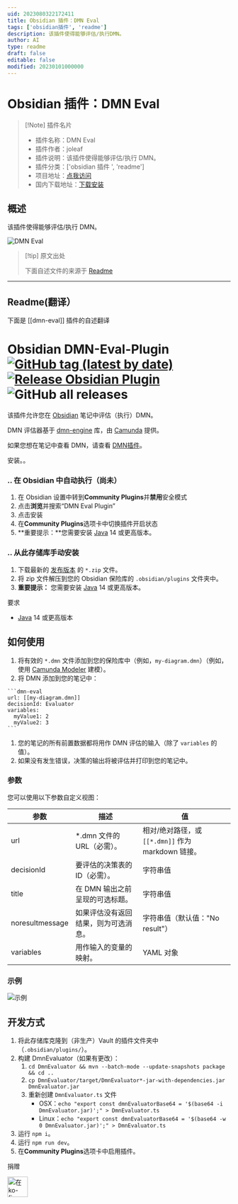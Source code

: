 ```yaml
---
uid: 2023080322172411
title: Obsidian 插件：DMN Eval
tags: ['obsidian插件', 'readme']
description: 该插件使得能够评估/执行DMN。
author: AI
type: readme
draft: false
editable: false
modified: 20230101000000
---
```


# Obsidian 插件：DMN Eval

> [!Note] 插件名片
> - 插件名称：DMN Eval
> - 插件作者：joleaf
> - 插件说明：该插件使得能够评估/执行 DMN。
> - 插件分类：['obsidian 插件 ', 'readme']
> - 项目地址：[点我访问](https://github.com/joleaf/obsidian-dmn-eval-plugin)
> - 国内下载地址：[下载安装](https://pkmer.cn/products/plugin/pluginMarket/?dmn-eval)

## 概述

该插件使得能够评估/执行 DMN。

![DMN Eval](https://cdn.pkmer.cn/covers/dmn-eval_new.gif!pkmer)

> [!tip] 原文出处
>
>下面自述文件的来源于 [Readme](https://ghproxy.net/https://raw.githubusercontent.com/joleaf/obsidian-dmn-eval-plugin/main/README.md)

---

## Readme(翻译）

下面是 [[dmn-eval]] 插件的自述翻译

# Obsidian DMN-Eval-Plugin [![GitHub tag (latest by date)](https://img.shields.io/github/v/tag/joleaf/obsidian-dmn-eval-plugin)](https://github.com/joleaf/obsidian-dmn-eval-plugin/releases) [![Release Obsidian Plugin](https://github.com/joleaf/obsidian-dmn-eval-plugin/actions/workflows/release.yml/badge.svg)](https://github.com/joleaf/obsidian-dmn-eval-plugin/actions/workflows/release.yml) ![GitHub all releases](https://img.shields.io/github/downloads/joleaf/obsidian-dmn-eval-plugin/total)

该插件允许您在 [Obsidian](https://www.obsidian.md) 笔记中评估（执行）DMN。

DMN 评估器基于 [dmn-engine](https://github.com/camunda/camunda-bpm-platform/tree/master/engine-dmn) 库，由 [Camunda](https://camunda.com/) 提供。

如果您想在笔记中查看 DMN，请查看 [DMN插件](https://github.com/joleaf/obsidian-dmn-plugin)。

安装。。

### .. 在 Obsidian 中自动执行（尚未）

1. 在 Obsidian 设置中转到**Community Plugins**并**禁用**安全模式
2. 点击**浏览**并搜索“DMN Eval Plugin”
3. 点击安装
4. 在**Community Plugins**选项卡中切换插件开启状态
5. **重要提示：**您需要安装 [Java](https://www.java.com/en/download/help/download_options_de.html) 14 或更高版本。

### .. 从此存储库手动安装

1. 下载最新的 [发布版本](https://github.com/joleaf/obsidian-dmn-eval-plugin/releases) 的 `*.zip` 文件。
2. 将 zip 文件解压到您的 Obsidian 保险库的 `.obsidian/plugins` 文件夹中。
3. **重要提示：** 您需要安装 [Java](https://www.java.com/en/download/help/download_options_de.html) 14 或更高版本。

要求

- [Java](https://www.java.com/en/download/help/download_options_de.html) 14 或更高版本

## 如何使用

1. 将有效的 `*.dmn` 文件添加到您的保险库中（例如，`my-diagram.dmn`）（例如，使用 [Camunda Modeler](https://camunda.com/de/download/modeler/) 建模）。
2. 将 DMN 添加到您的笔记中：

````
```dmn-eval
url: [[my-diagram.dmn]]
decisionId: Evaluator
variables:
  myValue1: 2
  myValue2: 3
```
````

1. 您的笔记的所有前置数据都将用作 DMN 评估的输入（除了 `variables` 的值）。
2. 如果没有发生错误，决策的输出将被评估并打印到您的笔记中。

### 参数

您可以使用以下参数自定义视图：

| 参数              | 描述                                                         | 值                                                         |
|-----------------|----------------------------------------------------------|----------------------------------------------------------|
| url             | *.dmn 文件的 URL（必需）。                                    | 相对/绝对路径，或 `[[*.dmn]]` 作为 markdown 链接。             |
| decisionId      | 要评估的决策表的 ID（必需）。                                   | 字符串值                                                     |
| title           | 在 DMN 输出之前呈现的可选标题。                                 | 字符串值                                                     |
| noresultmessage | 如果评估没有返回结果，则为可选消息。                             | 字符串值（默认值："No result"）                                 |
| variables  | 用作输入的变量的映射。                                          | YAML 对象                | - |

### 示例

![示例](example/dmn-eval-plugin.gif)

## 开发方式

1. 将此存储库克隆到（非生产）Vault 的插件文件夹中（`.obsidian/plugins/`）。
2. 构建 DmnEvaluator（如果有更改）：
   1. `cd DmnEvaluator && mvn --batch-mode --update-snapshots package && cd ..`
   2. `cp DmnEvaluator/target/DmnEvaluator*-jar-with-dependencies.jar DmnEvaluator.jar`
   3. 重新创建 `DmnEvaluator.ts` 文件
      - OSX：`echo "export const dmnEvaluatorBase64 = '$(base64 -i DmnEvaluator.jar)';" > DmnEvaluator.ts`
      - Linux：`echo "export const dmnEvaluatorBase64 = '$(base64 -w 0 DmnEvaluator.jar)';" > DmnEvaluator.ts`
3. 运行 `npm i`。
4. 运行 `npm run dev`。
5. 在**Community Plugins**选项卡中启用插件。

捐赠

<a href='https://ko-fi.com/joleaf' target='_blank'><img height='35' style='border:0px;height:46px;' src='https://az743702.vo.msecnd.net/cdn/kofi3.png?v=0' border='0' alt='在ko-fi.com给我买杯咖啡' />
